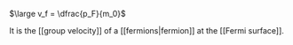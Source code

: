 $\large v_f = \dfrac{p_F}{m_0}$

It is the [[group velocity]] of a [[fermions|fermion]] at the [[Fermi surface]].